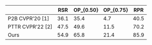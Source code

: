 |  	 		 | RSR | OP_{0.50}| OP_{0.75}| RPR
|----	 		 | ----	| -----          |-----       	  |-----
|P2B CVPR’20 [1]	 |36.1	| 35.4 	       | 4.7        	  |40.5
|PTTR CVPR’22 [2]	 |47.5	| 49.6          | 11.5      	  |70.2
|Ours     		 |54.9   | 65.8          | 21.4         |85.9

